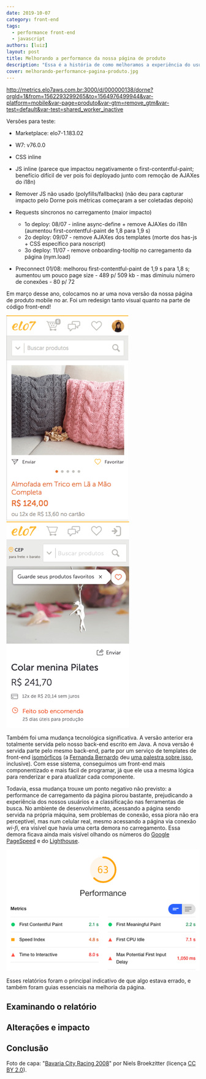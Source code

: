```yaml
---
date: 2019-10-07
category: front-end
tags:
  - performance front-end
  - javascript
authors: [luiz]
layout: post
title: Melhorando a performance da nossa página de produto
description: "Essa é a história de como melhoramos a experiência do usuário e, consequentemente, a pontuação nas ferramentas de busca da nossa página de detalhes de um produto mobile."
cover: melhorando-performance-pagina-produto.jpg
---
```


http://metrics.elo7aws.com.br:3000/d/000000138/dorne?orgId=1&from=1562293299265&to=1564976499944&var-platform=mobile&var-page=produto&var-gtm=remove_gtm&var-test=default&var-test=shared_worker_inactive

Versões para teste:
- Marketplace: elo7-1.183.02
- W7: v76.0.0

- CSS inline
- JS inline (parece que impactou negativamente o first-contentful-paint; benefício difícil de ver pois foi deployado junto com remoção de AJAXes do i18n)
- Remover JS não usado (polyfills/fallbacks) (não deu para capturar impacto pelo Dorne pois métricas começaram a ser coletadas depois)
- Requests síncronos no carregamento (maior impacto)
  - 1o deploy: 08/07 - inline async-define + remove AJAXes do i18n (aumentou first-contentful-paint de 1,8 para 1,9 s)
  - 2o deploy: 09/07 - remove AJAXes dos templates (morte dos has-js + CSS específico para noscript)
  - 3o deploy: 11/07 - remove onboarding-tooltip no carregamento da página (nym.load)
- Preconnect 01/08: melhorou first-contentful-paint de 1,9 s para 1,8 s; aumentou um pouco page size - 489 p/ 509 kb - mas diminuiu número de conexões - 80 p/ 72

Em março desse ano, colocamos no ar uma nova versão da nossa página de produto mobile no ar. Foi um redesign tanto visual quanto na parte de código front-end!

![Versão antiga da página](../images/melhorando-performance-pagina-produto-1.png)
![Versão nova da página](../images/melhorando-performance-pagina-produto-2.png)

Também foi uma mudança tecnológica significativa. A versão anterior era totalmente servida pelo nosso back-end escrito em Java. A nova versão é servida parte pelo mesmo back-end, parte por um serviço de templates de front-end [isomórficos](/isomorfismo/) (a [Fernanda Bernardo](/autor/fernandabernardo/) deu [uma palestra sobre isso](https://www.youtube.com/watch?v=tY17t5HHELo), inclusive). Com esse sistema, conseguimos um front-end mais componentizado e mais fácil de programar, já que ele usa a mesma lógica para renderizar e para atualizar cada componente.

Todavia, essa mudança trouxe um ponto negativo não previsto: a performance de carregamento da página piorou bastante, prejudicando a experiência dos nossos usuários e a classificação nas ferramentas de busca. No ambiente de desenvolvimento, acessando a página sendo servida na própria máquina, sem problemas de conexão, essa piora não era perceptível, mas num celular real, mesmo acessando a página via conexão *wi-fi*, era visível que havia uma certa demora no carregamento. Essa demora ficava ainda mais visível olhando os números do [Google PageSpeed](https://developers.google.com/speed/pagespeed/insights/?hl=pt-br) e do [Lighthouse](https://developers.google.com/web/tools/lighthouse?hl=pt-br).

![Relatório do Lighthouse mostrando pontuação de 63 para a página de produto mobile](../images/melhorando-performance-pagina-produto-3.png)

Esses relatórios foram o principal indicativo de que algo estava errado, e também foram guias essenciais na melhoria da página.

## Examinando o relatório

## Alterações e impacto

## Conclusão

Foto de capa: "<a href='https://www.flickr.com/photos/25463427@N05/2773733589' rel='nofollow noopener' target='_blank'>Bavaria City Racing 2008</a>" por Niels Broekzitter (licença <a href='https://creativecommons.org/licenses/by/2.0/deed.pt_BR' rel='nofollow noopener' target='_blank'>CC BY 2.0</a>).


